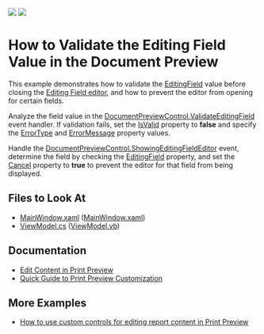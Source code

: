 <!-- default badges list -->
![](https://img.shields.io/endpoint?url=https://codecentral.devexpress.com/api/v1/VersionRange/416267083/2021.2)
[![](https://img.shields.io/badge/📖_How_to_use_DevExpress_Examples-e9f6fc?style=flat-square)](https://docs.devexpress.com/GeneralInformation/403183)
<!-- default badges end -->
# How to Validate the Editing Field Value in the Document Preview

This example demonstrates how to validate the [EditingField](https://docs.devexpress.com/CoreLibraries/DevExpress.XtraPrinting.EditingField) value before closing the [Editing Field editor](https://docs.devexpress.com/XtraReports/119221/wpf-reporting/wpf-reporting-document-preview/gui/document-preview-interactivity#content-editing), and how to prevent the editor from opening for certain fields.

Analyze the field value in the [DocumentPreviewControl.ValidateEditingField](https://docs.devexpress.com/WPF/DevExpress.Xpf.Printing.DocumentPreviewControl.ValidateEditingField) event handler. If validation fails, set the [IsValid](https://docs.devexpress.com/WPF/DevExpress.Xpf.Printing.EditingFieldValidationEventArgs.IsValid) property to **false** and specify the [ErrorType](https://docs.devexpress.com/WPF/DevExpress.Xpf.Printing.EditingFieldValidationEventArgs.ErrorType) and [ErrorMessage](https://docs.devexpress.com/WPF/DevExpress.Xpf.Printing.EditingFieldValidationEventArgs.ErrorMessage) property values.

Handle the [DocumentPreviewControl.ShowingEditingFieldEditor](https://docs.devexpress.com/WPF/DevExpress.Xpf.Printing.DocumentPreviewControl.ShowingEditingFieldEditor) event, determine the field by checking the [EditingField](https://docs.devexpress.com/WPF/DevExpress.Xpf.Printing.ShowingEditingFieldEditorEventArgs.EditingField) property, and set the [Cancel](https://docs.devexpress.com/WPF/DevExpress.Xpf.Printing.ShowingEditingFieldEditorEventArgs.Cancel) property to **true** to prevent the editor for that field from being displayed.


<!-- default file list -->
## Files to Look At

- [MainWindow.xaml](./CS/MainWindow.xaml) ([MainWindow.xaml](./VB/MainWindow.xaml))
- [ViewModel.cs](./CS/ViewModel.cs) ([ViewModel.vb](./VB/ViewModel.vb))

<!-- default file list end -->

## Documentation

- [Edit Content in Print Preview](https://docs.devexpress.com/XtraReports/117343/detailed-guide-to-devexpress-reporting/provide-interactivity/edit-content-in-print-preview)
- [Quick Guide to Print Preview Customization](https://docs.devexpress.com/XtraReports/119228/wpf-reporting/wpf-reporting-document-preview/api-and-customization/quick-guide-to-print-preview-customization)

## More Examples

- [How to use custom controls for editing report content in Print Preview](https://github.com/DevExpress-Examples/Reporting_how-to-use-custom-controls-for-editing-report-content-in-print-preview-t456791)
